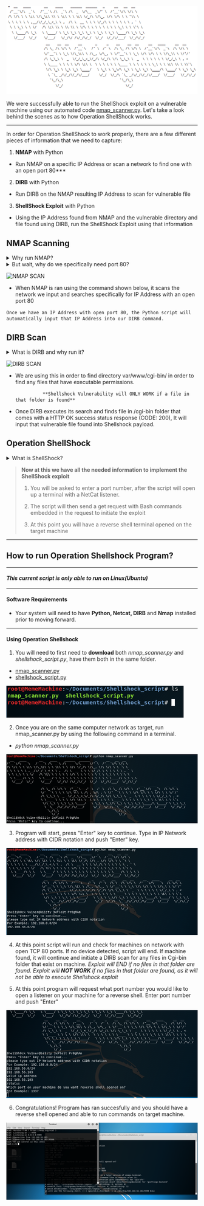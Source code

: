 ![Operation ShellShock](https://github.com/DJ2989/ShellshockProject/blob/main/Images/Operation_Shellshock_art.png)


We were successfully able to run the ShellShock exploit on a vulnerable machine using our automated code [nmap_scanner.py](https://github.com/DJ2989/ShellshockProject/blob/main/nmap_scanner.py).  Let's take a look behind the scenes as to how Operation ShellShock works.   

***

In order for Operation ShellShock to work properly, there are a few different pieces of information that we need to capture:

1. **NMAP** with Python

  - Run NMAP on a specific IP Address or scan a network to find one with an open port 80***

2. **DIRB** with Python

  - Run DIRB on the NMAP resulting IP Address to scan for vulnerable file

3. **ShellShock Exploit** with Python

  - Using the IP Address found from NMAP and the vulnerable directory and file found using DIRB, run the ShellShock Exploit using that information

## NMAP Scanning

<details> 
  <summary>Why run NMAP?
  </summary>
NMAP is used in this case to scan the network for machines with an open port 80

</details>

<details>
  <summary>But wait, why do we specifically need port 80?
  </summary>


  Port 80 is a Web server used to identify requests for a web page, specifically web pages using HTTP...

</details>

![NMAP SCAN](https://github.com/DJ2989/ShellshockProject/blob/main/Images/ARP_scan.png)

  -  When NMAP is ran using the command shown below, it scans the network we input and searches specifically for IP Address with an open port 80

    Once we have an IP Address with open port 80, the Python script will automatically input that IP Address into our DIRB command.  
## DIRB Scan
<details> 
  <summary>What is DIRB and why run it?
  </summary>
DIRB is a Web Content Scanner. It looks for existing (and/or hidden) Web Objects. It basically works by launching a dictionary based attack against a web server and analyzing the response. We need DIRB to find a specific folder on web server.

</details>

![DIRB SCAN](https://github.com/DJ2989/ShellshockProject/blob/main/Images/DIRB_SCAN.png)



  - We are using this in order to find directory var/www/cgi-bin/ in order to find any files that have executable permissions. 

                  **Shellshock Vulnerability will ONLY WORK if a file in that folder is found**

  - Once DIRB executes its search and finds file in /cgi-bin folder that comes with a HTTP OK success status response (CODE: 200), It will input that vulnerable file found into Shellshock payload.

## Operation ShellShock
<details> 
  <summary>What is ShellShock?
  </summary>
  Shellshock vulnerability allows an attacker to send operating system commands (bash commands) to web server, thus allowing attacker to take over the web server. 

</details>
  

> **Now at this we have all the needed information to implement the ShellShock exploit**
>
>1.  You will be asked to enter a port number, after the script will open up a terminal with a NetCat listener.
> 
>2. The script will then send a get request with Bash commands embedded in the request to initiate the exploit
> 
>3. At this point you will have a reverse shell terminal opened on the target machine
>



***

## How to run Operation Shellshock Program?

***

#### *This current script is only able to run on Linux(Ubuntu)*
---
#### Software Requirements

  
   - Your system will need to have **Python, Netcat, DIRB** and **Nmap** installed prior to moving forward.
---
#### Using Operation Shellshock

1.  You will need to first need to **download** both *nmap_scanner.py* and *shellshock_script.py*, have them both in the same folder.  
- [nmap_scanner.py](https://github.com/DJ2989/ShellshockProject/blob/main/nmap_scanner.py)
- [shellshock_script.py](https://github.com/DJ2989/ShellshockProject/blob/main/shellshock_script.py)

![File Download](https://github.com/DJ2989/ShellshockProject/blob/main/Images/nmap_file_download.png)
 
2. Once you are on the same computer network as target, run nmap_scanner.py by using the following command in a terminal.
- *python nmap_scanner.py*

![Running Operation ](https://github.com/DJ2989/ShellshockProject/blob/main/Images/python_command.png)

3. Program will start, press "Enter" key to continue. Type in IP Network address with CIDR notation and push "Enter" key.

![Scan](https://github.com/DJ2989/ShellshockProject/blob/main/Images/Network_address_scan.png)

4. At this point script will run and check for machines on network with open TCP 80 ports. If no device detected, script will end.
If machine found, it will continue and initiate a DIRB scan for any files in Cgi-bin folder that exist on machine.
*Exploit will END if no files in that folder are found. Exploit will **NOT WORK** if no files in that folder are found, as it will not be able to execute Shellshock exploit* 

5. At this point program will request what port number you would like to open a listener on your machine for a reverse shell. Enter port number and push "Enter"

![Enter Port](https://github.com/DJ2989/ShellshockProject/blob/main/Images/Port_prompt.png)

6. Congratulations! Program has ran succesfully and you should have a reverse shell opened and able to run commands on target machine. 

![Reverse_Shell](https://github.com/DJ2989/ShellshockProject/blob/main/Images/Reverse_Shell.png)
